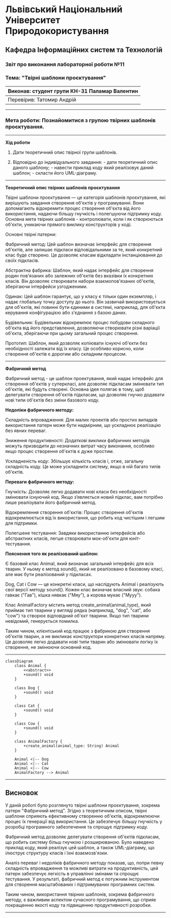 
# Львівський Національний Університет Природокористування
## Кафедра Інформаційних систем та Технологій


### Звіт про виконання лабораторної роботи №11
### Тема: "Твірні шаблони проєктування"


| Виконав: студент групи КН-31 Паламар Валентин |  
| ----------------------------------------------|  
| Перевірив: Татомир Андрій                     |  

---

### Мета роботи: Познайомитися з групою твірних шаблонів проєктування.

---

**Хід роботи**

1. Дати теоретичний опис твірної групи шаблонів.

2. Відповідно до індивідуального завдання: - дати теоретичний опис даного шаблону; - навести приклад коду який реалізовує даний шаблон; - скласти його UML-діаграму.

---

**Теоретичний опис твірних шаблонів проєктування**

Твірні шаблони проєктування — це категорія шаблонів проєктування, які вирішують завдання створення об'єктів у програмуванні. Вони допомагають відокремити процес створення об'єкта від його використання, надаючи більшу гнучкість і полегшуючи підтримку коду. Основна мета твірних шаблонів - контролювати, коли і як створюються об'єкти, уникаючи прямого виклику конструкторів у коді.

Основні твірні патерни:

Фабричний метод: Цей шаблон визначає інтерфейс для створення об'єктів, але залишає підкласи відповідальними за те, який конкретний клас буде створено. Це дозволяє класам відкладати інстанціювання до своїх підкласів.

Абстрактна фабрика: Шаблон, який надає інтерфейс для створення родин пов'язаних або залежних об'єктів без вказівки їх конкретних класів. Він дозволяє створювати набори взаємопов'язаних об'єктів, зберігаючи інтерфейси узгодженими.

Одинак: Цей шаблон гарантує, що у класу є тільки один екземпляр, і надає глобальну точку доступу до нього. Він зазвичай використовується для об'єктів, які повинні бути єдиними в системі, наприклад, для об'єкта керування конфігурацією або з'єднання з базою даних.

Будівельник: Будівельник відокремлює процес побудови складного об'єкта від його представлення, дозволяючи створювати різні варіації об'єкта, зберігаючи при цьому загальний процес створення.

Прототип: Шаблон, який дозволяє копіювати існуючі об'єкти без необхідності залежати від їх класу. Це особливо корисно, коли створення об'єктів є дорогим або складним процесом.

---

**Фабричний метод**

Фабричний метод - це шаблон проектування, який надає інтерфейс для створення об'єктів у суперкласі, але дозволяє підкласам змінювати тип об'єктів, які будуть створені. Основна ідея полягає в тому, щоб делегувати створення об'єктів підкласам, що дозволяє гнучко додавати нові типи об'єктів без зміни базового коду.


**Недоліки фабричного методу:**

Складність впровадження: Для малих проектів або простих випадків використання патерн може бути надмірним, що ускладнює реалізацію без явних переваг.

Зниження продуктивності: Додаткові виклики фабричних методів можуть призводити до незначних витрат часу виконання, особливо якщо процес створення об'єктів є дуже простим.

Ускладненість коду: Збільшує кількість класів і, отже, загальну складність коду. Це може ускладнити систему, якщо в ній багато типів об'єктів.


**Переваги фабричного методу:**

Гнучкість: Дозволяє легко додавати нові класи без необхідності змінювати існуючий код. Якщо з’являється новий підклас, вам потрібно лише реалізувати його фабричний метод.

Відокремлення створення об'єктів: Процес створення об'єктів відокремлюється від їх використання, що робить код чистішим і легшим для підтримки.

Полегшене тестування: Завдяки використанню інтерфейсів або абстрактних класів, легше створювати мок-об'єкти для юніт-тестування.


**Пояснення того як реалізований шаблон:**

Є базовий клас Animal, який визначає загальний інтерфейс для всіх тварин. У ньому є метод sound(), який не реалізовано в базовому класі, але має бути реалізований у підкласах.

Dog, Cat і Cow — це конкретні класи, що наслідують Animal і реалізують свої версії методу sound(). Кожен клас визначає власний звук: собака гавкає ("Гав"), кішка нявкає ("Мяу"), а корова мукає ("Мууу").

Клас AnimalFactory містить метод create_animal(animal_type), який приймає тип тварини у вигляді рядка (наприклад, "dog", "cat", або "cow") та створює відповідний об'єкт тварини. Якщо тип тварини невідомий, генерується помилка.

Таким чином, клієнтський код працює з фабрикою для створення об'єктів тварин, а не викликає конструктори конкретних класів напряму. Це дозволяє легко додавати нові типи тварин або змінювати логіку їх створення, не змінюючи основний код.

---

```mermaid
classDiagram
    class Animal {
        <<abstract>>
        +sound() void
    }
    
    class Dog {
        +sound() void
    }
    
    class Cat {
        +sound() void
    }
    
    class Cow {
        +sound() void
    }
    
    class AnimalFactory {
        +create_animal(animal_type: String) Animal
    }
    
    Animal <|-- Dog
    Animal <|-- Cat
    Animal <|-- Cow
    AnimalFactory --> Animal

```

---

## Висновок

У даній роботі було розглянуто твірні шаблони проєктування, зокрема патерн "Фабричний метод". Згідно з теоретичним описом, твірні шаблони сприяють ефективному створенню об'єктів, відокремлюючи процес їх генерації від використання. Це забезпечує більшу гнучкість у розробці програмного забезпечення та спрощує підтримку коду.

Фабричний метод дозволяє делегувати створення об'єктів підкласам, що робить систему більш гнучкою і розширюваною. Було наведено приклад коду, який реалізує цей шаблон, а також UML-діаграму, що ілюструє структуру класів і їхні взаємозв'язки.

Аналіз переваг і недоліків фабричного методу показав, що, попри певну складність впровадження та можливі витрати на продуктивність, цей патерн забезпечує легкість в управлінні змінами та спрощує тестування. У результаті, фабричний метод є потужним інструментом для створення масштабованих і підтримуваних програмних систем.

Таким чином, використання твірних шаблонів, зокрема фабричного методу, є важливим аспектом сучасного програмування, що сприяє покращенню якості коду та підвищенню продуктивності розробки.

---


